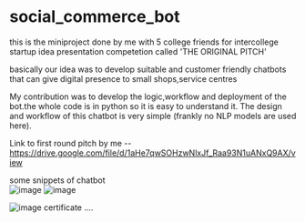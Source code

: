 # social_commerce_bot
this is the miniproject done by me with 5 college friends for intercollege startup idea presentation competetion called 'THE ORIGINAL PITCH'

basically our idea was to develop suitable and customer friendly chatbots that can give digital presence to small shops,service centres

My contribution was to develop the logic,workflow and deployment of the bot.the whole code is in python so it is easy to understand it.
The design and workflow of this chatbot is very simple (frankly no NLP models are used here).

Link to first round pitch by me --
https://drive.google.com/file/d/1aHe7qwSOHzwNlxJf_Raa93N1uANxQ9AX/view

some snippets of chatbot <br>
![image](https://user-images.githubusercontent.com/56029669/185778015-c0376265-7bb5-4b55-99e3-48caa061e2cc.png)
![image](https://user-images.githubusercontent.com/56029669/185778025-3df5023e-65cb-4e74-9599-94ba90a365b6.png)
 
![image](https://user-images.githubusercontent.com/56029669/193265863-e18e1947-6f96-4bd6-8a09-82b771323c88.png)
certificate ....
